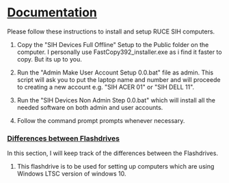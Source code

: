 # <ins>Documentation</ins>
Please follow these instructions to install and setup RUCE SIH computers.
1. Copy the "SIH Devices Full Offline" Setup to the Public folder on the computer. I personally use FastCopy392_installer.exe as i find it faster to copy. But its up to you.

2. Run the "Admin Make User Account Setup 0.0.bat" file as admin. This script will ask you to put the laptop name and number and will proceede to creating a new account e.g. "SIH ACER 01" or "SIH DELL 11".

3. Run the "SIH Devices Non Admin Step 0.0.bat" which will install all the needed software on both admin and user accounts.

4. Follow the command prompt prompts whenever necessary. 

### <ins>Differences between Flashdrives</ins>
In this section, I will keep track of the differences between the Flashdrives.

1. This flashdrive is to be used for setting up computers which are using Windows LTSC version of windows 10. 